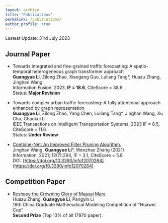 ```yaml
---
layout: archive
title: "Publications"
permalink: /publications/
author_profile: true
---
```

Lastest Update: 31rd July 2023&nbsp; 

## Journal Paper

- Towards integrated and fine-grained traffic forecasting: A spatio-temporal heterogeneous graph transformer approach
 <br> **Guangyue Li**, Zilong Zhao, Xiaogang Guo, Luliang Tang*, Huazu Zhang, Jinghan Wang
 <br>Information Fusion, 2023,  **IF = 18.6**, CiteScore = 38.6
 <br> Status: **Major Revision**

- Towards complex urban traffic forecasting: A fully attentional approach enhanced by graph representation
 <br> **Guangyue Li**, Zilong Zhao, Yang Chen, Luliang Tang*, Jinghan Wang, Xu Chu, Chaokui Li 
 <br> IEEE Transactions on Intelligent Transportation Systems, 2023  IF = 8.5, CiteScore = 11.6
 <br> Status: **Under Review**

- [Combine-Net: An Improved Filter Pruning Algorithm.](https://caihanlin.com/mypaper/202302ICAROB.pdf)
 <br> Jinghan Wang, **Guangyue Li***, Wenzhao Zhang (2021)
 <br> Information, 2021; 12(7):264, IF = 3.1, CiteScore = 5.8
 <br> DOI: [https://doi.org/10.3390/info12070264](https://doi.org/10.3390/info12070264)

## Competition Paper

- [Reshape the Crowning Glory of Maasai Mara](https://caihanlin.com/mypaper/modeling/202302COMAP.pdf)<br>Huazu Zhang, **Guangyue Li**, Pangyin Li <br> 19th China Graduate Mathematical Modeling Competition of "Huawei Cup” <br>**Second Prize** (Top 13% of all 17970 paper).<br>

